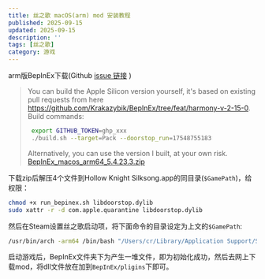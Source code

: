 ```yaml
---
title: 丝之歌 macOS(arm) mod 安装教程
published: 2025-09-15
updated: 2025-09-15
description: ''
tags: [丝之歌]
category: 游戏
---
```


arm版BepInEx下载(Github [issue 链接](https://github.com/BepInEx/BepInEx/issues/899) )

> You can build the Apple Silicon version yourself, it's based on existing pull requests from here https://github.com/Krakazybik/BepInEx/tree/feat/harmony-v-2-15-0. Build commands:
> ```bash
>  export GITHUB_TOKEN=ghp_xxx
>  ./build.sh --target=Pack --doorstop_run=17548755183
> ```
> Alternatively, you can use the version I built, at your own risk.
[BepInEx_macos_arm64_5.4.23.3.zip](https://github.com/user-attachments/files/22302507/BepInEx_macos_arm64_5.4.23.3.zip)

下载zip后解压4个文件到Hollow Knight Silksong.app的同目录(`$GamePath`)，给权限：

```bash
chmod +x run_bepinex.sh libdoorstop.dylib
sudo xattr -r -d com.apple.quarantine libdoorstop.dylib
```

然后在Steam设置丝之歌启动项，将下面命令的目录设定为上文的`$GamePath`:

```bash
/usr/bin/arch -arm64 /bin/bash "/Users/cr/Library/Application Support/Steam/steamapps/common/Hollow Knight Silksong/run_bepinex.sh" %command%
```

启动游戏后，BepInEx文件夹下为产生一堆文件，即为初始化成功，然后去网上下载mod，将dll文件放在加到`BepInEx/pligins`下即可。

